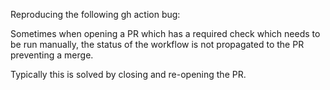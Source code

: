 Reproducing the following gh action bug:

Sometimes when opening a PR which has a required check which needs to be run manually, the status of the workflow is not 
propagated to the PR preventing a merge.

Typically this is solved by closing and re-opening the PR.
